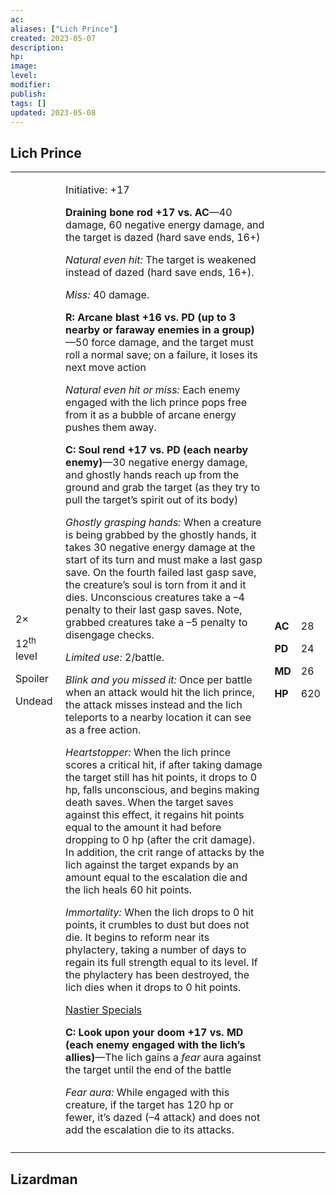 ```yaml
---
ac: 
aliases: ["Lich Prince"]
created: 2023-05-07
description: 
hp: 
image: 
level: 
modifier: 
publish: 
tags: []
updated: 2023-05-08
---
```


## Lich Prince

<table>
<colgroup>
<col style="width: 16%" />
<col style="width: 71%" />
<col style="width: 5%" />
<col style="width: 6%" />
</colgroup>
<tbody>
<tr class="odd">
<td><p>2×</p>
<p>12<sup>th</sup> level</p>
<p>Spoiler</p>
<p>Undead</p></td>
<td><p>Initiative: +17</p>
<p><strong>Draining bone rod +17 vs. AC</strong>—40 damage, 60 negative
energy damage, and the target is dazed (hard save ends, 16+)</p>
<p><em>Natural even hit:</em> The target is weakened instead of dazed
(hard save ends, 16+).</p>
<p><em>Miss:</em> 40 damage.</p>
<p><strong>R: Arcane blast +16 vs. PD (up to 3 nearby or faraway enemies
in a group)</strong>—50 force damage, and the target must roll a normal
save; on a failure, it loses its next move action</p>
<p><em>Natural even hit or miss:</em> Each enemy engaged with the lich
prince pops free from it as a bubble of arcane energy pushes them
away.</p>
<p><strong>C: Soul rend +17 vs. PD (each nearby enemy)</strong>—30
negative energy damage, and ghostly hands reach up from the ground and
grab the target (as they try to pull the target’s spirit out of its
body)</p>
<p><em>Ghostly grasping hands:</em> When a creature is being grabbed by
the ghostly hands, it takes 30 negative energy damage at the start of
its turn and must make a last gasp save. On the fourth failed last gasp
save, the creature’s soul is torn from it and it dies. Unconscious
creatures take a –4 penalty to their last gasp saves. Note, grabbed
creatures take a –5 penalty to disengage checks.</p>
<p><em>Limited use:</em> 2/battle.</p>
<p><em>Blink and you missed it:</em> Once per battle when an attack
would hit the lich prince, the attack misses instead and the lich
teleports to a nearby location it can see as a free action.</p>
<p><em>Heartstopper:</em> When the lich prince scores a critical hit, if
after taking damage the target still has hit points, it drops to 0 hp,
falls unconscious, and begins making death saves. When the target saves
against this effect, it regains hit points equal to the amount it had
before dropping to 0 hp (after the crit damage). In addition, the crit
range of attacks by the lich against the target expands by an amount
equal to the escalation die and the lich heals 60 hit points.</p>
<p><em>Immortality:</em> When the lich drops to 0 hit points, it
crumbles to dust but does not die. It begins to reform near its
phylactery, taking a number of days to regain its full strength equal to
its level. If the phylactery has been destroyed, the lich dies when it
drops to 0 hit points.</p>
<p><u>Nastier Specials</u></p>
<p><strong>C: Look upon your doom +17 vs. MD (each enemy engaged with
the lich’s allies)</strong>—The lich gains a <em>fear</em> aura against
the target until the end of the battle</p>
<p><em>Fear aura:</em> While engaged with this creature, if the target
has 120 hp or fewer, it’s dazed (–4 attack) and does not add the
escalation die to its attacks.</p></td>
<td><p><strong>AC</strong></p>
<p><strong>PD</strong></p>
<p><strong>MD</strong></p>
<p><strong>HP</strong></p></td>
<td><p>28</p>
<p>24</p>
<p>26</p>
<p>620</p></td>
</tr>
<tr class="even">
<td></td>
<td></td>
<td></td>
<td></td>
</tr>
</tbody>
</table>

## Lizardman
